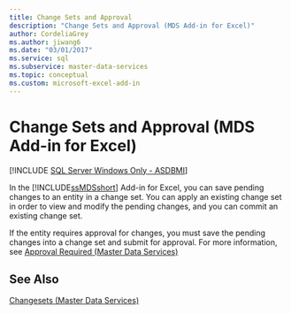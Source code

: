 ```yaml
---
title: Change Sets and Approval
description: "Change Sets and Approval (MDS Add-in for Excel)"
author: CordeliaGrey
ms.author: jiwang6
ms.date: "03/01/2017"
ms.service: sql
ms.subservice: master-data-services
ms.topic: conceptual
ms.custom: microsoft-excel-add-in
---
```

# Change Sets and Approval (MDS Add-in for Excel)

[!INCLUDE [SQL Server Windows Only - ASDBMI](../../includes/applies-to-version/sql-windows-only-asdbmi.md)]

  In the [!INCLUDE[ssMDSshort](../../includes/ssmdsshort-md.md)] Add-in for Excel, you can save pending changes to an entity in a change set. You can apply an existing change set in order to view and modify the pending changes, and you can commit an existing change set.  
  
 If the entity requires approval for changes, you must save the pending changes into a change set and submit for approval. For more information, see [Approval Required &#40;Master Data Services&#41;](../../master-data-services/approval-required-master-data-services.md)  
  
## See Also  
 [Changesets &#40;Master Data Services&#41;](../../master-data-services/changesets-master-data-services.md)  
  
  
